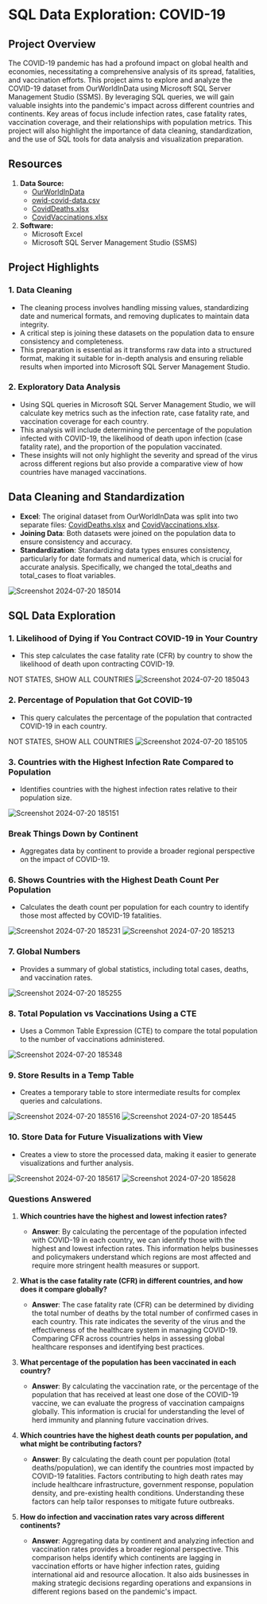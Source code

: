# SQL Data Exploration: COVID-19

## Project Overview
The COVID-19 pandemic has had a profound impact on global health and economies, necessitating a comprehensive analysis of its spread, fatalities, and vaccination efforts. This project aims to explore and analyze the COVID-19 dataset from OurWorldInData using Microsoft SQL Server Management Studio (SSMS). By leveraging SQL queries, we will gain valuable insights into the pandemic's impact across different countries and continents. Key areas of focus include infection rates, case fatality rates, vaccination coverage, and their relationships with population metrics. This project will also highlight the importance of data cleaning, standardization, and the use of SQL tools for data analysis and visualization preparation.

## Resources
1. **Data Source:**
   - [OurWorldInData](https://ourworldindata.org/covid-deaths)
   - [owid-covid-data.csv](owid-covid-data.csv)
   - [CovidDeaths.xlsx](CovidDeaths.xlsx)
   - [CovidVaccinations.xlsx](CovidVaccinations.xlsx)
2. **Software:**
   - Microsoft Excel
   - Microsoft SQL Server Management Studio (SSMS)

## Project Highlights
### 1. Data Cleaning
- The cleaning process involves handling missing values, standardizing date and numerical formats, and removing duplicates to maintain data integrity.
- A critical step is joining these datasets on the population data to ensure consistency and completeness.
- This preparation is essential as it transforms raw data into a structured format, making it suitable for in-depth analysis and ensuring reliable results when imported into Microsoft SQL Server Management Studio.
### 2. Exploratory Data Analysis
- Using SQL queries in Microsoft SQL Server Management Studio, we will calculate key metrics such as the infection rate, case fatality rate, and vaccination coverage for each country.
- This analysis will include determining the percentage of the population infected with COVID-19, the likelihood of death upon infection (case fatality rate), and the proportion of the population vaccinated.
- These insights will not only highlight the severity and spread of the virus across different regions but also provide a comparative view of how countries have managed vaccinations.

## Data Cleaning and Standardization
- **Excel**: The original dataset from OurWorldInData was split into two separate files: [CovidDeaths.xlsx](CovidDeaths.xlsx) and [CovidVaccinations.xlsx](CovidVaccinations.xlsx).
- **Joining Data**: Both datasets were joined on the population data to ensure consistency and accuracy.
- **Standardization**: Standardizing data types ensures consistency, particularly for date formats and numerical data, which is crucial for accurate analysis. Specifically, we changed the total_deaths and total_cases to float variables.

![Screenshot 2024-07-20 185014](https://github.com/user-attachments/assets/99274f0e-ba85-4757-ad50-ca9781e76a61)

## SQL Data Exploration

### 1. Likelihood of Dying if You Contract COVID-19 in Your Country
- This step calculates the case fatality rate (CFR) by country to show the likelihood of death upon contracting COVID-19.

NOT STATES, SHOW ALL COUNTRIES
![Screenshot 2024-07-20 185043](https://github.com/user-attachments/assets/92a43ec7-8406-410b-a177-dbd516641fd8)

### 2. Percentage of Population that Got COVID-19
- This query calculates the percentage of the population that contracted COVID-19 in each country.

NOT STATES, SHOW ALL COUNTRIES
![Screenshot 2024-07-20 185105](https://github.com/user-attachments/assets/121949f9-ea0f-4872-98f8-9dd69f225ff3)

### 3. Countries with the Highest Infection Rate Compared to Population
- Identifies countries with the highest infection rates relative to their population size.

![Screenshot 2024-07-20 185151](https://github.com/user-attachments/assets/8a62601a-cac8-4718-9900-b65c806c5c97)

### Break Things Down by Continent
- Aggregates data by continent to provide a broader regional perspective on the impact of COVID-19.

### 6. Shows Countries with the Highest Death Count Per Population
- Calculates the death count per population for each country to identify those most affected by COVID-19 fatalities.

![Screenshot 2024-07-20 185231](https://github.com/user-attachments/assets/f1c2c275-0d06-4916-a705-71daa7ce616e)
![Screenshot 2024-07-20 185213](https://github.com/user-attachments/assets/e57a4549-ae99-4484-9fb6-76ee5b65b1db)

### 7. Global Numbers
- Provides a summary of global statistics, including total cases, deaths, and vaccination rates.

![Screenshot 2024-07-20 185255](https://github.com/user-attachments/assets/a23f7a94-fa70-4fd1-b741-f1aff0322a1f)

### 8. Total Population vs Vaccinations Using a CTE 
- Uses a Common Table Expression (CTE) to compare the total population to the number of vaccinations administered.

![Screenshot 2024-07-20 185348](https://github.com/user-attachments/assets/fb719d25-275f-4961-97b8-49e9e09e883a)

### 9. Store Results in a Temp Table
- Creates a temporary table to store intermediate results for complex queries and calculations.

![Screenshot 2024-07-20 185516](https://github.com/user-attachments/assets/58f282e2-8e5e-4a0d-8ff2-e25082ed6df7)
![Screenshot 2024-07-20 185445](https://github.com/user-attachments/assets/ebb682ae-c39c-4c98-b86b-0cc24779b54b)

### 10. Store Data for Future Visualizations with View
- Creates a view to store the processed data, making it easier to generate visualizations and further analysis.

![Screenshot 2024-07-20 185617](https://github.com/user-attachments/assets/91f6cb77-ce91-4ee1-9c5c-9b2d89c05ff7)
![Screenshot 2024-07-20 185628](https://github.com/user-attachments/assets/ae49f620-e0d4-4266-b51f-4c28f46925f1)

### Questions Answered

1. **Which countries have the highest and lowest infection rates?**
   - **Answer**: By calculating the percentage of the population infected with COVID-19 in each country, we can identify those with the highest and lowest infection rates. This information helps businesses and policymakers understand which regions are most affected and require more stringent health measures or support.

2. **What is the case fatality rate (CFR) in different countries, and how does it compare globally?**
   - **Answer**: The case fatality rate (CFR) can be determined by dividing the total number of deaths by the total number of confirmed cases in each country. This rate indicates the severity of the virus and the effectiveness of the healthcare system in managing COVID-19. Comparing CFR across countries helps in assessing global healthcare responses and identifying best practices.

3. **What percentage of the population has been vaccinated in each country?**
   - **Answer**: By calculating the vaccination rate, or the percentage of the population that has received at least one dose of the COVID-19 vaccine, we can evaluate the progress of vaccination campaigns globally. This information is crucial for understanding the level of herd immunity and planning future vaccination drives.

4. **Which countries have the highest death counts per population, and what might be contributing factors?**
   - **Answer**: By calculating the death count per population (total deaths/population), we can identify the countries most impacted by COVID-19 fatalities. Factors contributing to high death rates may include healthcare infrastructure, government response, population density, and pre-existing health conditions. Understanding these factors can help tailor responses to mitigate future outbreaks.

5. **How do infection and vaccination rates vary across different continents?**
   - **Answer**: Aggregating data by continent and analyzing infection and vaccination rates provides a broader regional perspective. This comparison helps identify which continents are lagging in vaccination efforts or have higher infection rates, guiding international aid and resource allocation. It also aids businesses in making strategic decisions regarding operations and expansions in different regions based on the pandemic's impact.
